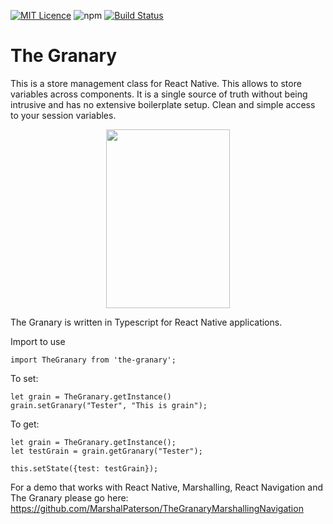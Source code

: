 [![MIT Licence](https://badges.frapsoft.com/os/mit/mit.svg?v=103)](https://opensource.org/licenses/mit-license.php) ![npm](https://img.shields.io/npm/dt/express.svg) [![Build Status](https://travis-ci.org/MarshalPaterson/the-granary.svg?branch=master)](https://travis-ci.org/MarshalPaterson/the-granary)

# The Granary
This is a store management class for React Native. This allows to store variables across components. It is a single source of truth without being intrusive and has no extensive boilerplate setup. Clean and simple access to your session variables. 
<p align="center">
  <img width="198" height="286" src="https://github.com/MarshalPaterson/the-granary/blob/master/assets/TheGranary.png?raw=true">
</p>

The Granary is written in Typescript for React Native applications.

Import to use

```
import TheGranary from 'the-granary';
```

To set:

```
let grain = TheGranary.getInstance()
grain.setGranary("Tester", "This is grain");
```

To get:

```
let grain = TheGranary.getInstance();
let testGrain = grain.getGranary("Tester");

this.setState({test: testGrain});
```

For a demo that works with React Native, Marshalling, React Navigation and The Granary please go here: https://github.com/MarshalPaterson/TheGranaryMarshallingNavigation
